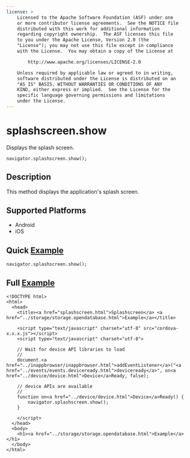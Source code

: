 ```yaml
---
license: >
    Licensed to the Apache Software Foundation (ASF) under one
    or more contributor license agreements.  See the NOTICE file
    distributed with this work for additional information
    regarding copyright ownership.  The ASF licenses this file
    to you under the Apache License, Version 2.0 (the
    "License"); you may not use this file except in compliance
    with the License.  You may obtain a copy of the License at

        http://www.apache.org/licenses/LICENSE-2.0

    Unless required by applicable law or agreed to in writing,
    software distributed under the License is distributed on an
    "AS IS" BASIS, WITHOUT WARRANTIES OR CONDITIONS OF ANY
    KIND, either express or implied.  See the License for the
    specific language governing permissions and limitations
    under the License.
---
```


splashscreen.show
===============

Displays the splash screen.

    navigator.splashscreen.show();

Description
-----------

This method displays the application's splash screen.

Supported Platforms
-------------------

- Android
- iOS

Quick <a href="../storage/storage.opendatabase.html">Example</a>
-------------

    navigator.splashscreen.show();

Full <a href="../storage/storage.opendatabase.html">Example</a>
------------

    <!DOCTYPE html>
    <html>
      <head>
        <title><a href="splashscreen.html">Splashscreen</a> <a href="../storage/storage.opendatabase.html">Example</a></title>

        <script type="text/javascript" charset="utf-8" src="cordova-x.x.x.js"></script>
        <script type="text/javascript" charset="utf-8">

        // Wait for device API libraries to load
        //
        document.<a href="../inappbrowser/inappbrowser.html">addEventListener</a>("<a href="../events/events.deviceready.html">deviceready</a>", on<a href="../device/device.html">Device</a>Ready, false);

        // device APIs are available
        //
        function on<a href="../device/device.html">Device</a>Ready() {
            navigator.splashscreen.show();
        }

        </script>
      </head>
      <body>
        <h1><a href="../storage/storage.opendatabase.html">Example</a></h1>
      </body>
    </html>
